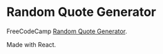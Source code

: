 # Random Quote Generator

FreeCodeCamp [Random Quote Generator](https://www.freecodecamp.org/learn/front-end-libraries/front-end-libraries-projects/build-a-random-quote-machine).

Made with React.
